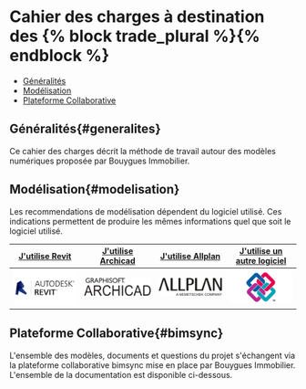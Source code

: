 # Cahier des charges à destination des {% block trade_plural %}{% endblock %}

* [Généralités](#generalites)
* [Modélisation](#modelisation)
* [Plateforme Collaborative](#bimsync)

## Généralités{#generalites}

Ce cahier des charges décrit la méthode de travail autour des modèles numériques proposée par Bouygues Immobilier.

## Modélisation{#modelisation}

Les recommendations de modélisation dépendent du logiciel utilisé. Ces indications permettent de produire les mêmes informations quel que soit le logiciel utilisé.

| [**J'utilise Revit**](/lots/{{lot}}/{{lot}}-revit.html) | [**J'utilise Archicad**](/lots/{{lot}}/{{lot}}-archicad.md) |[**J'utilise Allplan**](/lots/{{lot}}/{{lot}}-allplan.md)| [**J'utilise un autre logiciel**](/lots/{{lot}}/{{lot}}-ifc.md) |
| :---: | :---: | :---: | :---: |
| [![Revit](/02_Modelisation/00_communs/images/Revit.png)](/lots/{{lot}}/{{lot}}-revit.md) | [![Archicad](/02_Modelisation/00_communs/images/archiCAD.png)](/lots/{{lot}}/{{lot}}-archicad.md) |[![AllPlan](/02_Modelisation/02_architecte/images/Unternehmenslogo_Allplan.png)](/lots/{{lot}}/{{lot}}-allplan.md)| [![IFC](/02_Modelisation/00_communs/images/ifc.jpg)](/lots/{{lot}}/{{lot}}-ifc.md) |

## Plateforme Collaborative{#bimsync}

L'ensemble des modèles, documents et questions du projet s'échangent via la plateforme collaborative bimsync mise en place par Bouygues Immobilier. L'ensemble de la documentation est disponible ci-dessous.